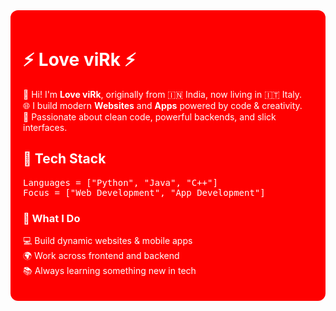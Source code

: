 <div style="background-color:#FF0000; color:white; padding:20px; border-radius:12px;">

<h1>⚡ Love viRk ⚡</h1>

👋 Hi! I'm <strong>Love viRk</strong>, originally from 🇮🇳 India, now living in 🇮🇹 Italy.  
🌐 I build modern <strong>Websites</strong> and <strong>Apps</strong> powered by code & creativity.  
🔧 Passionate about clean code, powerful backends, and slick interfaces.

<h2>🚀 Tech Stack</h2>

<pre>
Languages = ["Python", "Java", "C++"]
Focus = ["Web Development", "App Development"]
</pre>

<h3>🌈 What I Do</h3>

💻 Build dynamic websites & mobile apps  
🌍 Work across frontend and backend  
📚 Always learning something new in tech

</div>
